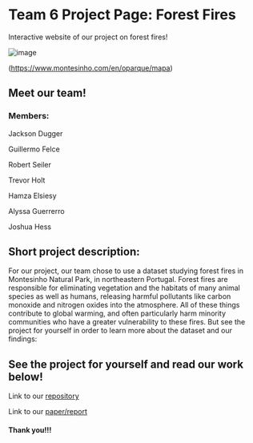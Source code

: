 # Team 6 Project Page: Forest Fires
Interactive website of our project on forest fires!

![image](https://user-images.githubusercontent.com/112927033/206061137-a2592599-6aeb-4034-8096-cdb04856de2a.png)

(https://www.montesinho.com/en/oparque/mapa)



## Meet our team!

### Members: 

Jackson Dugger

Guillermo Felce

Robert Seiler

Trevor Holt

Hamza Elsiesy

Alyssa Guerrerro

Joshua Hess


## Short project description: 
For our project, our team chose to use a dataset studying forest fires in Montesinho Natural Park, in northeastern Portugal. Forest fires are responsible for eliminating vegetation and the habitats of many animal species as well as humans, releasing harmful pollutants like carbon monoxide and nitrogen oxides into the atmosphere. All of these things contribute to global warming, and often particularly harm minority communities who have a greater vulnerability to these fires. But see the project for yourself in order to learn more about the dataset and our findings:

## See the project for yourself and read our work below!

Link to our [repository](https://github.com/jackson-dugger/Team6-Project)

Link to our [paper/report
](https://docs.google.com/document/d/1QwMXim64WCBUkGIe46147B8P6a4bnSDAsgs5tfSnRMc/edit)

#### Thank you!!!
